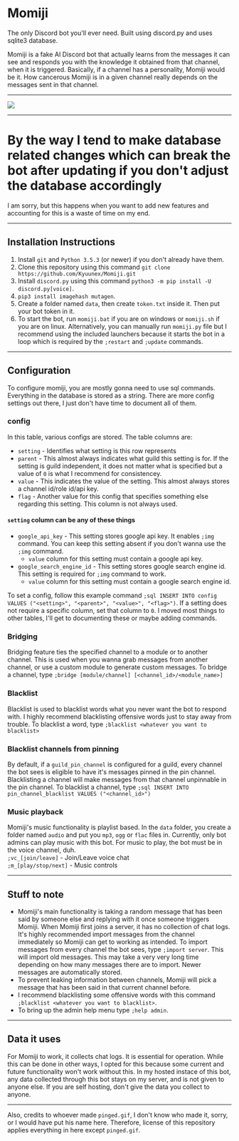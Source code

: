 # Momiji
The only Discord bot you'll ever need. Built using discord.py and uses sqlite3 database.

Momiji is a fake AI Discord bot that actually learns from the messages it can see and responds you with the knowledge it obtained from that channel, when it is triggered. Basically, if a channel has a personality, Momiji would be it. How cancerous Momiji is in a given channel really depends on the messages sent in that channel.

---

![](https://i.imgur.com/v0kgBww.png)

---

# By the way I tend to make database related changes which can break the bot after updating if you don't adjust the database accordingly
I am sorry, but this happens when you want to add new features and accounting for this is a waste of time on my end.

---

## Installation Instructions

1. Install `git` and `Python 3.5.3` (or newer) if you don't already have them.
2. Clone this repository using this command `git clone https://github.com/Kyuunex/Momiji.git`
3. Install `discord.py` using this command `python3 -m pip install -U discord.py[voice]`.
4. `pip3 install imagehash mutagen`.
5. Create a folder named `data`, then create `token.txt` inside it. Then put your bot token in it. 
6. To start the bot, run `momiji.bat` if you are on windows or `momiji.sh` if you are on linux. Alternatively, you can manually run `momiji.py` file but I recommend using the included launchers because it starts the bot in a loop which is required by the `;restart` and `;update` commands.

---

## Configuration
To configure momiji, you are mostly gonna need to use sql commands. Everything in the database is stored as a string. There are more config settings out there, I just don't have time to document all of them.

### config
In this table, various configs are stored. 
The table columns are:
+ `setting` - Identifies what setting is this row represents
+ `parent` - This almost always indicates what guild this setting is for. If the setting is guild independent, it does not matter what is specified but a value of `0` is what I recommend for consistencey.
+ `value` - This indicates the value of the setting. This almost always stores a channel id/role id/api key. 
+ `flag` - Another value for this config that specifies something else regarding this setting. This column is not always used.

#### `setting` column can be any of these things
+ `google_api_key` - This setting stores google api key. It enables `;img` command. You can keep this setting absent if you don't wanna use the `;img` command.
    + `value` column for this setting must contain a google api key.
+ `google_search_engine_id` - This setting stores google search engine id. This setting is required for `;img` command to work.
    + `value` column for this setting must contain a google search engine id.

To set a config, follow this example command `;sql INSERT INTO config VALUES ("<setting>", "<parent>", "<value>", "<flag>")`. If a setting does not require a specific column, set that column to `0`. I moved most things to other tables, I'll get to documenting these or maybe adding commands.

### Bridging
Bridging feature ties the specified channel to a module or to another channel. This is used when you wanna grab messages from another channel, or use a custom module to generate custom messages.
To bridge a channel, type `;bridge [module/channel] [<channel_id>/<module_name>]`

### Blacklist
Blacklist is used to blacklist words what you never want the bot to respond with. I highly recommend blacklisting offensive words just to stay away from trouble.
To blacklist a word, type `;blacklist <whatever you want to blacklist>`

### Blacklist channels from pinning
By default, if a `guild_pin_channel` is configured for a guild, every channel the bot sees is eligible to have it's messages pinned in the pin channel. Blacklisting a channel will make messages from that channel unpinnable in the pin channel.
To blacklist a channel, type `;sql INSERT INTO pin_channel_blacklist VALUES ("<channel_id>")`

### Music playback
Momiji's music functionality is playlist based. In the `data` folder, you create a folder named `audio` and put you `mp3`, `ogg` or `flac` files in. Currently, only bot admins can play music with this bot.
For music to play, the bot must be in the voice channel, duh.  
`;vc_[join/leave]` - Join/Leave voice chat  
`;m_[play/stop/next]` - Music controls

---

## Stuff to note

+ Momiji's main functionality is taking a random message that has been said by someone else and replying with it once someone triggers Momiji. When Momiji first joins a server, it has no collection of chat logs. It's highly recommended import messages from the channel immediately so Momiji can get to working as intended. To import messages from every channel the bot sees, type `;import server`. This will import old messages. This may take a very very long time depending on how many messages there are to import. Newer messages are automatically stored.
+ To prevent leaking information between channels, Momiji will pick a message that has been said in that current channel before.
+ I recommend blacklisting some offensive words with this command `;blacklist <whatever you want to blacklist>`.
+ To bring up the admin help menu type `;help admin`.

---

## Data it uses

For Momiji to work, it collects chat logs. It is essential for operation. While this can be done in other ways, I opted for this because some current and future functionality won't work without this. In my hosted instace of this bot, any data collected through this bot stays on my server, and is not given to anyone else. If you are self hosting, don't give the data you collect to anyone.

---

Also, credits to whoever made `pinged.gif`, I don't know who made it, sorry, or I would have put his name here. Therefore, license of this repository applies everything in here except `pinged.gif`.
